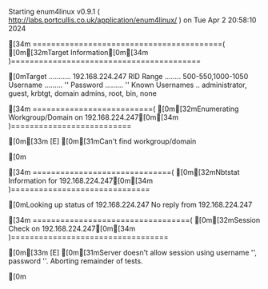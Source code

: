 Starting enum4linux v0.9.1 ( http://labs.portcullis.co.uk/application/enum4linux/ ) on Tue Apr  2 20:58:10 2024

[34m =========================================( [0m[32mTarget Information[0m[34m )=========================================

[0mTarget ........... 192.168.224.247
RID Range ........ 500-550,1000-1050
Username ......... ''
Password ......... ''
Known Usernames .. administrator, guest, krbtgt, domain admins, root, bin, none


[34m ==========================( [0m[32mEnumerating Workgroup/Domain on 192.168.224.247[0m[34m )==========================

[0m[33m
[E] [0m[31mCan't find workgroup/domain

[0m

[34m ==============================( [0m[32mNbtstat Information for 192.168.224.247[0m[34m )==============================

[0mLooking up status of 192.168.224.247
No reply from 192.168.224.247

[34m ==================================( [0m[32mSession Check on 192.168.224.247[0m[34m )==================================

[0m[33m
[E] [0m[31mServer doesn't allow session using username '', password ''.  Aborting remainder of tests.

[0m
